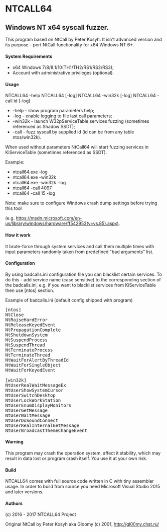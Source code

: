 
# NTCALL64
## Windows NT x64 syscall fuzzer.

This program based on NtCall by Peter Kosyh. It isn't advanced version and its purpose - port NtCall functionality for x64 Windows NT 6+.

#### System Requirements

+ x64 Windows 7/8/8.1/10(TH1/TH2/RS1/RS2/RS3);
+ Account with administrative privileges (optional).

#### Usage
NTCALL64 -help
NTCALL64 [-log]
NTCALL64 -win32k [-log]
NTCALL64 -call id [-log]
* -help   - show program parameters help;
* -log    - enable logging to file last call parameters;
* -win32k - launch W32pServiceTable services fuzzing (sometimes referenced as Shadow SSDT);
* -call   - fuzz syscall by supplied id (id can be from any table ntos/win32k).

When used without parameters NtCall64 will start fuzzing services in KiServiceTable (sometimes referenced as SSDT).

Example: 
+ ntcall64.exe -log
+ ntcall64.exe -win32k
+ ntcall64.exe -win32k -log
+ ntcall64 -call 4097
+ ntcall64 -call 15 -log

Note: make sure to configure Windows crash dump settings before trying this tool 

(e.g. https://msdn.microsoft.com/en-us/library/windows/hardware/ff542953(v=vs.85).aspx).

#### How it work

It brute-force through system services and call them multiple times with input parameters randomly taken from predefined "bad arguments" list.


#### Configuration

By using badcalls.ini configuration file you can blacklist certain services. To do this - add service name (case sensitive) to the corresponding section of the badcalls.ini, e.g. if you want to blacklist services from KiServiceTable then use [ntos] section.

Example of badcalls.ini (default config shipped with program)

<pre>[ntos]
NtClose
NtRaiseHardError
NtReleaseKeyedEvent
NtPropagationComplete
NtShutdownSystem
NtSuspendProcess
NtSuspendThread
NtTerminateProcess
NtTerminateThread
NtWaitForAlertByThreadId
NtWaitForSingleObject
NtWaitForKeyedEvent

[win32k]
NtUserRealWaitMessageEx
NtUserShowSystemCursor
NtUserSwitchDesktop
NtUserLockWorkStation
NtUserEnumDisplayMonitors
NtUserGetMessage
NtUserWaitMessage
NtUserDoSoundConnect
NtUserRealInternalGetMessage
NtUserBroadcastThemeChangeEvent</pre>

#### Warning

This program may crash the operation system, affect it stability, which may result in data lost or program crash itself. You use it at your own risk.

#### Build

NTCALL64 comes with full source code written in C with tiny assembler usage.
In order to build from source you need Microsoft Visual Studio 2015 and later versions.

#### Authors

(c) 2016 - 2017 NTCALL64 Project

Original NtCall by Peter Kosyh aka Gloomy (c) 2001, http://gl00my.chat.ru/ 
